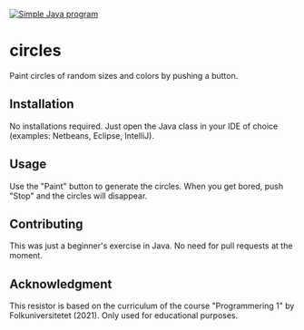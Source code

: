 [![Simple Java program](https://yt-embed.herokuapp.com/embed?v=hPeqsDjPPlg)](https://youtu.be/hPeqsDjPPlg "Circles - Simple Java program")

# circles
Paint circles of random sizes and colors by pushing a button. 

## Installation

No installations required. Just open the Java class in your IDE of choice (examples: Netbeans, Eclipse, IntelliJ).

## Usage

Use the "Paint" button to generate the circles. When you get bored, push "Stop" and the circles will disappear. 

## Contributing

This was just a beginner's exercise in Java. No need for pull requests at the moment. 

## Acknowledgment

This resistor is based on the curriculum of the course "Programmering 1" by Folkuniversitetet (2021). Only used for educational purposes. 

